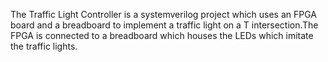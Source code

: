 The Traffic Light Controller is a systemverilog project which uses an FPGA board and a breadboard to implement a traffic light on a T intersection.The FPGA is connected to a breadboard which houses the LEDs which imitate the traffic lights.
